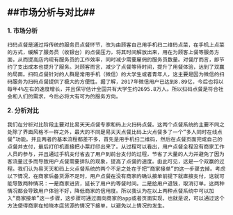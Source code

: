 ﻿##市场分析与对比##
----------
 **1. 市场分析**

    扫码点餐是通过将传统的服务员点餐环节，改为由顾客自己用手机扫二维码点菜，在手机上点菜的方式，缓解了服务员（收银台）的点餐压力，将其时间解放出来，用在为顾客上餐等服务方面，从而提高店内现有服务员的工作效率，同时减少需要雇佣的服务员数量。对餐厅而言，即节约了支出成本也提升了服务。对顾客而言，减少了点餐等待时间，提升了用餐体验，达到了双赢的局面。扫码点餐针对的人群是常用手机（微信）的大学生或者青年人，这主要是因为微信的扫码服务为扫码点餐提供了极大的方便性。据了解，2017年微信用户已达到8.89亿，今后也将以每年4%左右的速度增长，并且保守估计全国共有大学生约2695.8万人。所以扫码点餐是符合社会和人们的需求，今后必将大有可为的服务方向。

 **2. 分析对比**
    
    我们在分析对比阶段主要对比易天天点餐专家和码上火扫码点餐。这两个点餐系统的主要不同之处除了界面风格不一样之外，最大的不同是易天天点餐比码上火点餐多了一个“多人同时在线点餐”功能。并且两者的基本流程都差不多，首先是用手机扫二维码，然后在点餐页面完成自己的点餐并支付，最后打印机直接把小票打印出来了。从过程可以看出，用户点餐全程没有商家工作人员的参与，并且通过手机支付省去了用户到前台支付的过程，节省了大量的人力并避免了因为客流量过多而导致用户点餐需要排队的现象，提高了点餐的速度。由此可见，这是一个双赢的过程。我们认为易天天和码上火点餐系统的两个不足之处在于把“商家接单”的这一步骤去掉。考虑以下情况，在商家后备货源不足时，用户点餐在没有商家的确认接单前提下就直接支付，这就可能导致两种情况：一是商家进货，延长了用户的等餐时间。二是给用户退钱，取消订单。这两种情况都会导致用户体验不好，降低商家的信用度。所以我认为在以上两种点餐系统中可以加入“商家接单”这一步骤，这步骤可通过面向商家的app或者页面实现，也就是说，可以通过这个方法使得商家在知晓本店货源的情况下接单，以避免以上情况的发生。
